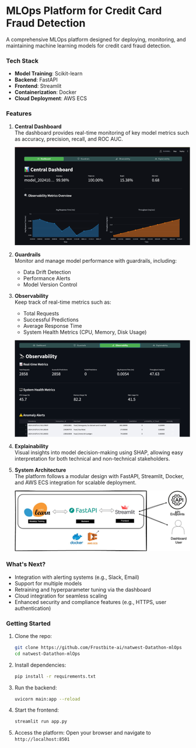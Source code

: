 # MLOps Platform for Credit Card Fraud Detection

A comprehensive MLOps platform designed for deploying, monitoring, and maintaining machine learning models for credit card fraud detection.

### Tech Stack
- **Model Training**: Scikit-learn
- **Backend**: FastAPI
- **Frontend**: Streamlit
- **Containerization**: Docker
- **Cloud Deployment**: AWS ECS

### Features

1. **Central Dashboard**  
   The dashboard provides real-time monitoring of key model metrics such as accuracy, precision, recall, and ROC AUC.

   ![Dashboard Overview](image/image1.png)

2. **Guardrails**  
   Monitor and manage model performance with guardrails, including:
   - Data Drift Detection
   - Performance Alerts
   - Model Version Control

3. **Observability**  
   Keep track of real-time metrics such as:
   - Total Requests
   - Successful Predictions
   - Average Response Time
   - System Health Metrics (CPU, Memory, Disk Usage)

   ![Observability Metrics](image/image2.png)


4. **Explainability**  
   Visual insights into model decision-making using SHAP, allowing easy interpretation for both technical and non-technical stakeholders.

5. **System Architecture**  
   The platform follows a modular design with FastAPI, Streamlit, Docker, and AWS ECS integration for scalable deployment.

   ![System Architecture](image/image3.jpg)

### What's Next?
- Integration with alerting systems (e.g., Slack, Email)
- Support for multiple models
- Retraining and hyperparameter tuning via the dashboard
- Cloud integration for seamless scaling
- Enhanced security and compliance features (e.g., HTTPS, user authentication)

### Getting Started

1. Clone the repo:
   ```bash
   git clone https://github.com/Frostbite-ai/natwest-Datathon-mlOps
   cd natwest-Datathon-mlOps
   ```

2. Install dependencies:
   ```bash
   pip install -r requirements.txt
   ```

3. Run the backend:
   ```bash
   uvicorn main:app --reload
   ```

4. Start the frontend:
   ```bash
   streamlit run app.py
   ```

5. Access the platform:
   Open your browser and navigate to `http://localhost:8501`
